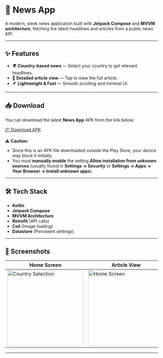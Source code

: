 # 📰 News App

A modern, sleek news application built with **Jetpack Compose** and **MVVM architecture**, fetching the latest headlines and articles from a public news API.

---

## ✨ Features

- 🌍 **Country-based news** — Select your country to get relevant headlines.
- 📰 **Detailed article view** — Tap to view the full article.
- 🪶 **Lightweight & Fast** — Smooth scrolling and minimal UI.

---
## 📥 Download

You can download the latest **News App** APK from the link below:

[📦 Download APK](https://github.com/piyush-kumar-zebpay/News/releases/download/v.1.0.0/News.MVI.apk)


⚠ **Caution:**  
- Since this is an APK file downloaded outside the Play Store, your device may block it initially.  
- You must **manually enable** the setting **Allow installation from unknown sources** (usually found in **Settings → Security** or **Settings → Apps → Your Browser → Install unknown apps**).
---

## 🛠 Tech Stack

- **Kotlin**
- **Jetpack Compose**
- **MVVM Architecture**
- **Retrofit** (API calls)
- **Coil** (Image loading)
- **Datastore** (Persistent settings)

---

## 📸 Screenshots

| Home Screen | Article View | Country Selection |
|-------------|--------------|-------------------|
| <img src="https://github.com/user-attachments/assets/da0b3756-a1e4-4a50-afbd-26b9af8f0937" alt="Country Selection" width="250"/> | <img src="https://github.com/user-attachments/assets/6b854c43-1de1-46ed-aa01-9f5fc8403be9" alt="Home Screen" width="250"/> | <img src="https://github.com/user-attachments/assets/bb9cd5c4-2b89-41ec-95b2-84016e4c9e80" alt="Article View" width="250"/> |

---


